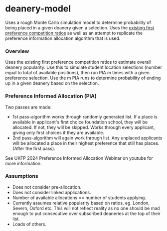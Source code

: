 # deanery-model

Uses a rough Monte Carlo simulation model to determine probability of being placed in a given deanery given a selection. Uses the [existing first preference competition ratios](https://foundationprogramme.nhs.uk/programmes/2-year-foundation-programme/ukfp/competition-ratios/) as well as an attempt to replicate the preference information allocation algorithm that is used.

### Overview

Uses the existing first preference competition ratios to estimate overall deanery popularity. Use this to simulate student location selections (number equal to total of available positions), then run PIA m times with a given preference selection. Use the m PIA runs to determine probability of ending up in a given deanery based on the selection.


### Preference Informed Allocation (PIA)
Two passes are made:

- 1st pass-algorithm works through randomly generated list. If a place is available in applicant's first choice foundation school, they will be allocated. If not, they will be skipped. Works through every applicant, giving only first choices if they are available.
- 2nd pass-algorithm will again work through list. Any unplaced applicants will be allocated a place in their highest preference that still has places. (After the first pass).

See UKFP 2024 Preference Informed Allocation Webinar on youtube for more information.

### Assumptions
- Does not consider pre-allocation.
- Does not consider linked applications.
- Number of available allocations == number of students applying.
- Currently assumes relative popularity based on ratios, eg. London, Severn, Oxford etc. This will not reflect reality as no one should be mad enough to put consecutive over subscribed deaneries at the top of their list.
- Loads of others.
